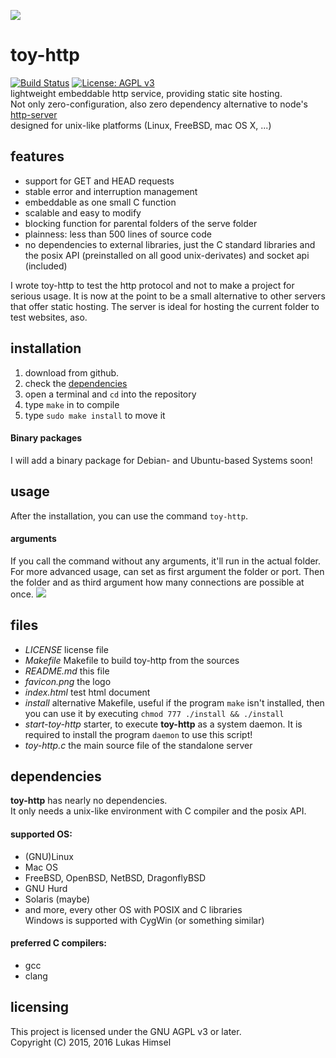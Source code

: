 ![](http://www.lukashimsel.me/pics/toy-http.png)
# toy-http
[![Build Status](https://travis-ci.org/lukas-h/toy-http.svg?branch=one-file)](https://travis-ci.org/lukas-h/toy-http)
[![License: AGPL v3](https://img.shields.io/badge/License-AGPL%20v3-blue.svg)](http://www.gnu.org/licenses/agpl-3.0)  
lightweight embeddable http service,
providing static site hosting.  
Not only zero-configuration, also zero dependency alternative to node's [http-server](https://github.com/indexzero/http-server)   
designed for unix-like platforms (Linux, FreeBSD, mac OS X, ...)

## features
- support for GET and HEAD requests  
- stable error and interruption management  
- embeddable as one small C function  
- scalable and easy to modify  
- blocking function for parental folders of the serve folder  
- plainness: less than 500 lines of source code  
- no dependencies to external libraries, just the C standard libraries and  
 the posix API (preinstalled on all good unix-derivates) and socket api (included)  
  
I wrote toy-http to test the http protocol and not to make a project
for serious usage. It is now at the point to be a small alternative to
other servers that offer static hosting.
The server is ideal for hosting the current folder to test websites, aso.

## installation
1. download from github.
2. check the [dependencies](#dependencies)
3. open a terminal and `cd` into the repository
4. type `make` in to compile
5. type `sudo make install` to move it 
#### Binary packages
I will add a binary package for Debian- and Ubuntu-based Systems soon! 

## usage
After the installation, you can use the command `toy-http`.
#### arguments
If you call the command without any arguments, it'll run in the actual folder.
For more advanced usage, can set as first argument the folder or port. Then the folder and
as third argument how many connections are possible at once.
![](http://www.lukashimsel.me/pics/toy-http2.png)
## files
- *LICENSE*  license file  
- *Makefile*  Makefile to build toy-http from the sources  
- *README.md*  this file  
- *favicon.png*  the logo  
- *index.html*  test html document  
- *install*  alternative Makefile, useful if the program `make` isn't installed, then you can use it by executing `chmod 777 ./install && ./install`  
- *start-toy-http*  starter, to execute **toy-http** as a system daemon. It is required to install the program `daemon` to use this script!  
- *toy-http.c*  the main source file of the standalone server  

## dependencies 
**toy-http** has nearly no dependencies.  
It only needs a unix-like environment with C compiler and the posix API.

#### supported OS:
- (GNU)Linux  
- Mac OS  
- FreeBSD, OpenBSD, NetBSD, DragonflyBSD  
- GNU Hurd  
- Solaris (maybe)  
- and more, every other OS with POSIX and C libraries  
Windows is supported with CygWin (or something similar)

#### preferred C compilers:
- gcc  
- clang  

## licensing
This project is licensed under the GNU AGPL v3 or later.  
Copyright (C) 2015, 2016 Lukas Himsel
